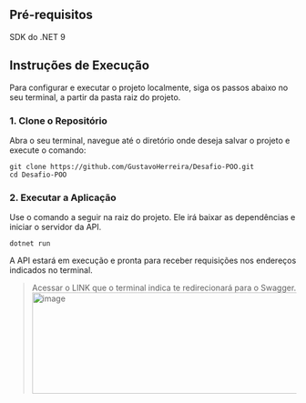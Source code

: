 ## Pré-requisitos
SDK do .NET 9

## Instruções de Execução
Para configurar e executar o projeto localmente, siga os passos abaixo no seu terminal, a partir da pasta raiz do projeto.

### 1. Clone o Repositório
Abra o seu terminal, navegue até o diretório onde deseja salvar o projeto e execute o comando:
```
git clone https://github.com/GustavoHerreira/Desafio-POO.git
cd Desafio-POO
```

### 2. Executar a Aplicação
Use o comando a seguir na raiz do projeto. Ele irá baixar as dependências e iniciar o servidor da API.
```
dotnet run
```

A API estará em execução e pronta para receber requisições nos endereços indicados no terminal.
> Acessar o LINK que o terminal indica te redirecionará para o Swagger.
> <img width="897" height="178" alt="image" src="https://github.com/user-attachments/assets/b156272e-095e-481d-a367-0e7df8f3703e" />
